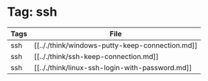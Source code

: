 # Tag: ssh
| Tags | File|
|------|-----|
|ssh|[[.././think/windows-putty-keep-connection.md]]|
|ssh|[[.././think/ssh-keep-connection.md]]|
|ssh|[[.././think/linux-ssh-login-with-password.md]]|
